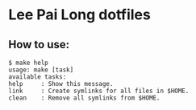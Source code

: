 Lee Pai Long dotfiles
=====================

How to use:
-----------


```
$ make help
usage: make [task]
available tasks:
help     : Show this message.
link     : Create symlinks for all files in $HOME.
clean    : Remove all symlinks from $HOME.
```
